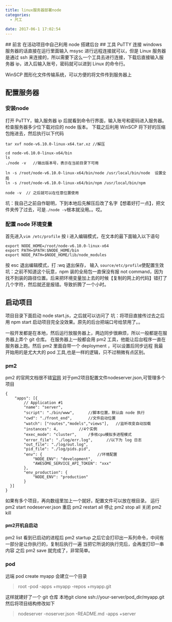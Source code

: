 ```yaml
---
title: linux服务器部署node
categories:
  - 尺工
 
date: 2017-06-1 17:02:54
---
```

<p></p>
<!-- more -->
## 前言
在活动项目中自己利用 node 搭建后台
## 工具
PuTTY	
连接 windows 服务器的话直接在运行里面输入 msysc 进行远程连接就可以，但是 Linux 服务器是通过 ssh 来连接的，所以需要下这么一个工具去进行连接，下载后直接输入服务器 ip，进入后输入账号，密码就可以进到 Linux 的命令行。

WinSCP
图形化文件传输系统，可以方便的将文件传到服务器上
## 配置服务器
### 安装node
打开 PuTTY，输入服务器 ip 后就看到命令行界面，输入账号和密码进入服务器。
检查服务器多少位下载对应的 node 版本。
下载之后利用 WinSCP 将下好的压缩包拖进去，然后执行以下代码
```
tar xvf node-v6.10.0-linux-x64.tar.xz //解压

cd node-v6.10.0-linux-x64/bin
ls
./node -v	//输出版本号，表示在当前目录下可用

ln -s /root/node-v6.10.0-linux-x64/bin/node /usr/local/bin/node  设置全局
ln -s /root/node-v6.10.0-linux-x64/bin/npm /usr/local/bin/npm

node -v  // 之后就可以在任意位置使用
```
坑：我自己之前自作聪明，下到本地后先解压后改了名字【想着好打一点】，把文件夹传了过去，可是`./node -v`根本就没用。。哎。

### 配置 node 环境变量 
首先进入`vim /etc/profile`
按 i 进入编辑模式，在文本的最下面输入以下语句
```
export NODE_HOME=/root/node-v6.10.0-linux-x64
export PATH=$PATH:$NODE_HOME/bin
export NODE_PATH=$NODE_HOME/lib/node_modules
```
按 esc 退出编辑模式，打 :wq 退出保存，
输入 `source/etc/profile`使配置生效
坑：之前不知道这个玩意，npm 装的全局包一直保没有报 not command，因为找不到装的路径位置。后来把环境变量加上去的时候【复制的网上的代码】错打了几个字符，然后就还是报错。导致折腾了一个小时。

## 启动项目
项目目录下面启动 node start.js，之后就可以访问了
坑：将项目直接传过去之后用 npm start 启动项目完全没效果。原先的后台把端口号给禁用了。。

一般开发都是在本地，然后运行放服务器上，两边同步很麻烦，所以一般都是在服务器上弄个 git 仓库。
在服务器上一般都会用 pm2 工具，他能让后台程序一直在服务器上跑。然后 pm2 里面自带一个 deployment ，可以设置后同步远程
我最开始用的是尤大大的 pod 工具,也是一样的逻辑，只不过稍微有点区别。

### pm2
pm2 的官网文档很不错[官网](http://pm2.keymetrics.io/)
对于pm2项目配置文件nodeserver.json,可管理多个项目
```
{
    "apps": [{
        // Application #1
        "name": "server",
        "script": "./bin/www",      //脚本位置，默认由 node 执行
        "cwd": "./front_end",       //文件启动位置
		"watch": ["routes","models","views"],	//监听改变自动加载
        "instances": 4,         //4个实例
        "exec_mode": "cluster",     /多核cpu模拟多进程模式
        "error_file": "./log/err.log",      //以下为 log 日志
        "out_file": "./log/out.log",
        "pid_file": "./log/pids.pid",
        "env": {						//环境配置
            "NODE_ENV": "development",
            "AWESOME_SERVICE_API_TOKEN": "xxx"
        },
        "env_production": {
            "NODE_ENV": "production"
        }
  }]
}

```
如果有多个项目，再向数组里加上一个就好。配置文件可以放在根目录。
运行
pm2 start nodeserver.json
重启
pm2 restart all
停止
pm2 stop all
关闭
pm2 kill

#### pm2开机自启动
pm2 list 看到已启动的进程后 pm2 startup 
之后它会打印出一系列命令，中间有一部分是让你执行的，复制后执行一遍
当把它所说的执行完后，会再度打印一串内容
之后 pm2 save 就完成了，非常简单。

### pod
远端 pod create myapp 会建立一个目录

> root
  -pod
   -apps
    +myapp
    -repos
     +myapp.git
  
这样就建好了一个 git 仓库
本地git clone ssh://your-server/pod_dir/myapp.git
然后将项目结构修改如下

> nodeserver
 -noserver.json
 -README.md
 -apps
  +server
  	
 




